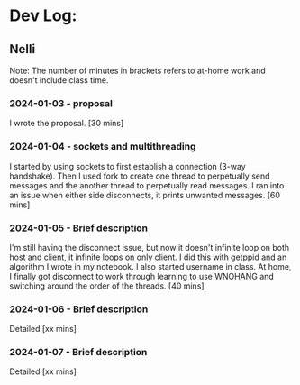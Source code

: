 # Dev Log:

## Nelli
Note: The number of minutes in brackets refers to at-home work and doesn't include class time. 
### 2024-01-03 - proposal
I wrote the proposal. [30 mins]

### 2024-01-04 - sockets and multithreading
I started by using sockets to first establish a connection (3-way handshake). Then I used fork to create one thread to perpetually send messages and the another thread to perpetually read messages. I ran into an issue when either side disconnects, it prints unwanted messages. [60 mins]

### 2024-01-05 - Brief description
I'm still having the disconnect issue, but now it doesn't infinite loop on both host and client, it infinite loops on only client. I did this with getppid and an algorithm I wrote in my notebook. I also started username in class. At home, I finally got disconnect to work through learning to use WNOHANG and switching around the order of the threads. [40 mins]

### 2024-01-06 - Brief description
Detailed [xx mins]

### 2024-01-07 - Brief description
Detailed [xx mins]

